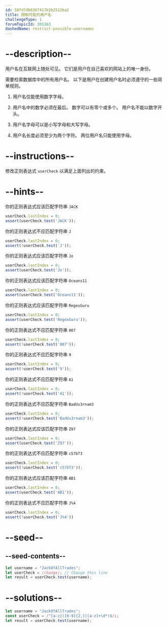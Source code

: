 ```yaml
---
id: 587d7db8367417b2b2512ba2
title: 限制可能的用户名
challengeType: 1
forumTopicId: 301363
dashedName: restrict-possible-usernames
---
```


# --description--

用户名在互联网上随处可见。 它们是用户在自己喜欢的网站上的唯一身份。

需要检索数据库中的所有用户名。 以下是用户在创建用户名时必须遵守的一些简单规则。

1) 用户名仅能使用数字字母。

2) 用户名中的数字必须在最后。 数字可以有零个或多个。 用户名不能以数字开头。

3) 用户名字母可以是小写字母和大写字母。

4) 用户名长度必须至少为两个字符。 两位用户名只能使用字母。

# --instructions--

修改正则表达式 `userCheck` 以满足上面列出的约束。

# --hints--

你的正则表达式应该匹配字符串 `JACK`

```js
userCheck.lastIndex = 0;
assert(userCheck.test('JACK'));
```

你的正则表达式不应匹配字符串 `J`

```js
userCheck.lastIndex = 0;
assert(!userCheck.test('J'));
```

你的正则表达式应该匹配字符串 `Jo`

```js
userCheck.lastIndex = 0;
assert(userCheck.test('Jo'));
```

你的正则表达式应该匹配字符串 `Oceans11`

```js
userCheck.lastIndex = 0;
assert(userCheck.test('Oceans11'));
```

你的正则表达式应该匹配字符串 `RegexGuru`

```js
userCheck.lastIndex = 0;
assert(userCheck.test('RegexGuru'));
```

你的正则表达式不应匹配字符串 `007`

```js
userCheck.lastIndex = 0;
assert(!userCheck.test('007'));
```

你的正则表达式不应匹配字符串 `9`

```js
userCheck.lastIndex = 0;
assert(!userCheck.test('9'));
```

你的正则表达式不应匹配字符串 `A1`

```js
userCheck.lastIndex = 0;
assert(!userCheck.test('A1'));
```

你的正则表达式不应匹配字符串 `BadUs3rnam3`

```js
userCheck.lastIndex = 0;
assert(!userCheck.test('BadUs3rnam3'));
```

你的正则表达式应该匹配字符串 `Z97`

```js
userCheck.lastIndex = 0;
assert(userCheck.test('Z97'));
```

你的正则表达式不应匹配字符串 `c57bT3`

```js
userCheck.lastIndex = 0;
assert(!userCheck.test('c57bT3'));
```

你的正则表达式应该匹配字符串 `AB1`

```js
userCheck.lastIndex = 0;
assert(userCheck.test('AB1'));
```

你的正则表达式不应匹配字符串 `J%4`

```js
userCheck.lastIndex = 0;
assert(!userCheck.test('J%4'))
```

# --seed--

## --seed-contents--

```js
let username = "JackOfAllTrades";
let userCheck = /change/; // Change this line
let result = userCheck.test(username);
```

# --solutions--

```js
let username = "JackOfAllTrades";
const userCheck = /^[a-z]([0-9]{2,}|[a-z]+\d*)$/i;
let result = userCheck.test(username);
```
